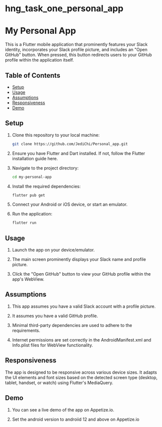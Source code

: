 # hng_task_one_personal_app

# My Personal App

This is a Flutter mobile application that prominently features your Slack identity, incorporates your Slack profile picture, and includes an "Open GitHub" button. When pressed, this button redirects users to your GitHub profile within the application itself.

## Table of Contents

- [Setup](#setup)
- [Usage](#usage)
- [Assumptions](#assumptions)
- [Responsiveness](#responsiveness)
- [Demo](#demo)

## Setup

1. Clone this repository to your local machine:

   ```bash
   git clone https://github.com/JediChi/Personal_app.git

2. Ensure you have Flutter and Dart installed. If not, follow the Flutter installation guide here.

3. Navigate to the project directory:

    ```bash
    cd my-personal-app

4. Install the required dependencies:
    ```bash
    flutter pub get

5. Connect your Android or iOS device, or start an emulator.

6. Run the application:
    ```bash
    flutter run

## Usage

1. Launch the app on your device/emulator.

2. The main screen prominently displays your Slack name and profile picture.

3. Click the "Open GitHub" button to view your GitHub profile within the app's WebView.

## Assumptions

1. This app assumes you have a valid Slack account with a profile picture.

2. It assumes you have a valid GitHub profile.

3. Minimal third-party dependencies are used to adhere to the requirements.

4. Internet permissions are set correctly in the AndroidManifest.xml and Info.plist files for WebView functionality.

## Responsiveness

The app is designed to be responsive across various device sizes. It adapts the UI elements and font sizes based on the detected screen type (desktop, tablet, handset, or watch) using Flutter's MediaQuery.

## Demo

1. You can see a live demo of the app on Appetize.io.

2. Set the android version to androiid 12 and above on Appetize.io









